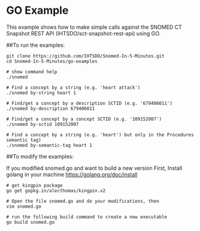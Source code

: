 GO Example
===================

This example shows how to make simple calls against the SNOMED CT Snapshot REST API (IHTSDO/sct-snapshot-rest-api) using GO.

##To run the examples:

```
git clone https://github.com/IHTSDO/Snomed-In-5-Minutes.git
cd Snomed-In-5-Minutes/go-examples

# show command help
./snomed

# Find a concept by a string (e.g. 'heart attack')
./snomed by-string heart 1

# Find/get a concept by a description SCTID (e.g. '679406011')
./snomed by-description 679406011

# Find/get a concept by a concept SCTID (e.g. '109152007')
./snomed by-sctid 109152007

# Find a concept by a string (e.g. 'heart') but only in the Procedures semantic tag)
./snomed by-semantic-tag heart 1
```
##To modify the examples:

If you modified snomed.go and want to build a new version
First, Install golang in your machine https://golang.org/doc/install

```
# get kingpin package
go get gopkg.in/alecthomas/kingpin.v2

# Open the file snomed.go and do your modifications, then 
vim snomed.go

# run the following build command to create a new executable
go build snomed.go
```